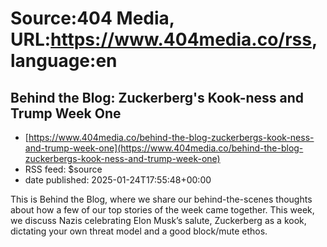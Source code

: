 # Source:404 Media, URL:https://www.404media.co/rss, language:en

## Behind the Blog: Zuckerberg's Kook-ness and Trump Week One
 - [https://www.404media.co/behind-the-blog-zuckerbergs-kook-ness-and-trump-week-one](https://www.404media.co/behind-the-blog-zuckerbergs-kook-ness-and-trump-week-one)
 - RSS feed: $source
 - date published: 2025-01-24T17:55:48+00:00

This is Behind the Blog, where we share our behind-the-scenes thoughts about how a few of our top stories of the week came together. This week, we discuss Nazis celebrating Elon Musk’s salute, Zuckerberg as a kook, dictating your own threat model and a good block/mute ethos.

